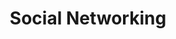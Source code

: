 ---
title: "Social Networking"

categories: ['']

tags: ['Social', 'Networking']

arwords: 'شبكات التواصل الاجتماعي'

arexps: []

enwords: ['Social Networking']

enexps: []

arlexicons: 'ش'

enlexicons: 'S'

authors: ['Ruqayya Roshdy']

translators: ['']

citations: 'مقدمة في حوسبة اللغة العربية'

sources: 'مركز الملك عبدالله بن عبدالعزيز الدولي لخدمة اللغة العربية'

slug: ""
---